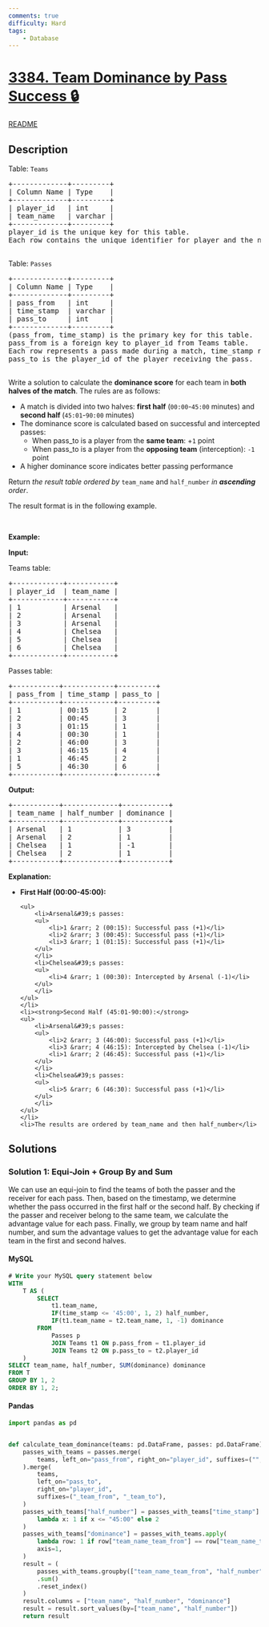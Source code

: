 ```yaml
---
comments: true
difficulty: Hard
tags:
    - Database
---
```


<!-- problem:start -->

# [3384. Team Dominance by Pass Success 🔒](https://leetcode.com/problems/team-dominance-by-pass-success)

[README](/solution/3300-3399/3384.Team%20Dominance%20by%20Pass%20Success/README.md)

## Description

<!-- description:start -->

<p>Table: <code>Teams</code></p>

<pre>
+-------------+---------+
| Column Name | Type    |
+-------------+---------+
| player_id   | int     |
| team_name   | varchar | 
+-------------+---------+
player_id is the unique key for this table.
Each row contains the unique identifier for player and the name of one of the teams participating in that match.

</pre>

<p>Table: <code>Passes</code></p>

<pre>
+-------------+---------+
| Column Name | Type    |
+-------------+---------+
| pass_from   | int     |
| time_stamp  | varchar |
| pass_to     | int     |
+-------------+---------+
(pass_from, time_stamp) is the primary key for this table.
pass_from is a foreign key to player_id from Teams table.
Each row represents a pass made during a match, time_stamp represents the time in minutes (00:00-90:00) when the pass was made,
pass_to is the player_id of the player receiving the pass.

</pre>

<p>Write a solution to calculate the <strong>dominance score</strong> for each team in<strong> both halves of the match</strong>. The rules are as follows:</p>

<ul>
	<li>A match is divided into two halves: <strong>first half</strong> (<code>00:00</code>-<code><font face="monospace">45:00</font></code>&nbsp;minutes) and <strong>second half </strong>(<code>45:01</code>-<code>90:00</code> minutes)</li>
	<li>The dominance score is calculated based on successful and intercepted passes:
	<ul>
		<li>When pass_to is a player from the <strong>same team</strong>: +<code>1</code> point</li>
		<li>When pass_to is a player from the <strong>opposing team</strong> (interception): <code>-1</code> point</li>
	</ul>
	</li>
	<li>A higher dominance score indicates better passing performance</li>
</ul>

<p>Return <em>the result table ordered </em><em>by</em>&nbsp;<code>team_name</code> and&nbsp;<code>half_number</code> <em>in <strong>ascending</strong> order</em>.</p>

<p>The result format is in the following example.</p>

<p>&nbsp;</p>
<p><strong class="example">Example:</strong></p>

<div class="example-block">
<p><strong>Input:</strong></p>

<p>Teams table:</p>

<pre class="example-io">
+------------+-----------+
| player_id  | team_name |
+------------+-----------+
| 1          | Arsenal   |
| 2          | Arsenal   |
| 3          | Arsenal   |
| 4          | Chelsea   |
| 5          | Chelsea   |
| 6          | Chelsea   |
+------------+-----------+
</pre>

<p>Passes table:</p>

<pre class="example-io">
+-----------+------------+---------+
| pass_from | time_stamp | pass_to |
+-----------+------------+---------+
| 1         | 00:15      | 2       |
| 2         | 00:45      | 3       |
| 3         | 01:15      | 1       |
| 4         | 00:30      | 1       |
| 2         | 46:00      | 3       |
| 3         | 46:15      | 4       |
| 1         | 46:45      | 2       |
| 5         | 46:30      | 6       |
+-----------+------------+---------+
</pre>

<p><strong>Output:</strong></p>

<pre class="example-io">
+-----------+-------------+-----------+
| team_name | half_number | dominance |
+-----------+-------------+-----------+
| Arsenal   | 1           | 3         |
| Arsenal   | 2           | 1         |
| Chelsea   | 1           | -1        |
| Chelsea   | 2           | 1         |
+-----------+-------------+-----------+
</pre>

<p><strong>Explanation:</strong></p>

<ul>
	<li><strong>First Half (00:00-45:00):</strong>

    <ul>
    	<li>Arsenal&#39;s passes:
    	<ul>
    		<li>1 &rarr; 2 (00:15): Successful pass (+1)</li>
    		<li>2 &rarr; 3 (00:45): Successful pass (+1)</li>
    		<li>3 &rarr; 1 (01:15): Successful pass (+1)</li>
    	</ul>
    	</li>
    	<li>Chelsea&#39;s passes:
    	<ul>
    		<li>4 &rarr; 1 (00:30): Intercepted by Arsenal (-1)</li>
    	</ul>
    	</li>
    </ul>
    </li>
    <li><strong>Second Half (45:01-90:00):</strong>
    <ul>
    	<li>Arsenal&#39;s passes:
    	<ul>
    		<li>2 &rarr; 3 (46:00): Successful pass (+1)</li>
    		<li>3 &rarr; 4 (46:15): Intercepted by Chelsea (-1)</li>
    		<li>1 &rarr; 2 (46:45): Successful pass (+1)</li>
    	</ul>
    	</li>
    	<li>Chelsea&#39;s passes:
    	<ul>
    		<li>5 &rarr; 6 (46:30): Successful pass (+1)</li>
    	</ul>
    	</li>
    </ul>
    </li>
    <li>The results are ordered by team_name and then half_number</li>

</ul>
</div>

<!-- description:end -->

## Solutions

<!-- solution:start -->

### Solution 1: Equi-Join + Group By and Sum

We can use an equi-join to find the teams of both the passer and the receiver for each pass. Then, based on the timestamp, we determine whether the pass occurred in the first half or the second half. By checking if the passer and receiver belong to the same team, we calculate the advantage value for each pass. Finally, we group by team name and half number, and sum the advantage values to get the advantage value for each team in the first and second halves.

<!-- tabs:start -->

#### MySQL

```sql
# Write your MySQL query statement below
WITH
    T AS (
        SELECT
            t1.team_name,
            IF(time_stamp <= '45:00', 1, 2) half_number,
            IF(t1.team_name = t2.team_name, 1, -1) dominance
        FROM
            Passes p
            JOIN Teams t1 ON p.pass_from = t1.player_id
            JOIN Teams t2 ON p.pass_to = t2.player_id
    )
SELECT team_name, half_number, SUM(dominance) dominance
FROM T
GROUP BY 1, 2
ORDER BY 1, 2;
```

#### Pandas

```python
import pandas as pd


def calculate_team_dominance(teams: pd.DataFrame, passes: pd.DataFrame) -> pd.DataFrame:
    passes_with_teams = passes.merge(
        teams, left_on="pass_from", right_on="player_id", suffixes=("", "_team_from")
    ).merge(
        teams,
        left_on="pass_to",
        right_on="player_id",
        suffixes=("_team_from", "_team_to"),
    )
    passes_with_teams["half_number"] = passes_with_teams["time_stamp"].apply(
        lambda x: 1 if x <= "45:00" else 2
    )
    passes_with_teams["dominance"] = passes_with_teams.apply(
        lambda row: 1 if row["team_name_team_from"] == row["team_name_team_to"] else -1,
        axis=1,
    )
    result = (
        passes_with_teams.groupby(["team_name_team_from", "half_number"])["dominance"]
        .sum()
        .reset_index()
    )
    result.columns = ["team_name", "half_number", "dominance"]
    result = result.sort_values(by=["team_name", "half_number"])
    return result
```

<!-- tabs:end -->

<!-- solution:end -->

<!-- problem:end -->
